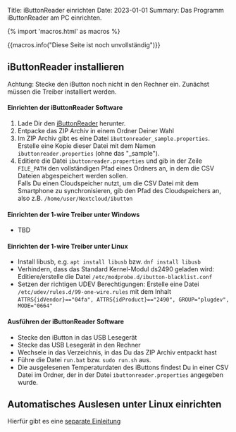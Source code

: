 Title: iButtonReader einrichten
Date: 2023-01-01
Summary: Das Programm iButtonReader am PC einrichten.

{% import 'macros.html' as macros %}

{{macros.info("Diese Seite ist noch unvollständig")}}

## iButtonReader installieren

Achtung: Stecke den iButton noch nicht in den Rechner ein. Zunächst müssen die Treiber installiert werden.

#### Einrichten der iButtonReader Software

1. Lade Dir den [iButtonReader]({static}/download/iButtonReader.zip) herunter.
1. Entpacke das ZIP Archiv in einem Ordner Deiner Wahl
1. Im ZIP Archiv gibt es eine Datei `ibuttonreader_sample.properties`. Erstelle eine Kopie dieser Datei mit dem Namen `ibuttonreader.properties` (ohne das "_sample").
1. Editiere die Datei `ibuttonreader.properties` und gib in der Zeile `FILE_PATH` den vollständigen Pfad eines Ordners an, in dem die CSV Dateien abgespeichert werden sollen.  
Falls Du einen Cloudspeicher nutzt, um die CSV Datei mit dem Smartphone zu synchronisieren, gib den Pfad des Cloudspeichers an, also z.B. `/home/user/Nextcloud/ibutton` 

#### Einrichten der 1-wire Treiber unter Windows

* TBD

#### Einrichten der 1-wire Treiber unter Linux

* Install libusb, e.g. `apt install libusb` bzw. `dnf install libusb` 
* Verhindern, dass das Standard Kernel-Modul ds2490 geladen wird: Editiere/erstelle die Datei `/etc/modprobe.d/ibutton-blacklist.conf`
* Setzen der richtigen UDEV Berechtigungen: Erstelle eine Datei `/etc/udev/rules.d/99-one-wire.rules` mit dem Inhalt `ATTRS{idVendor}=="04fa", ATTRS{idProduct}=="2490", GROUP="plugdev", MODE="0664"`

#### Ausführen der iButtonReader Software

* Stecke den iButton in das USB Lesegerät
* Stecke das USB Lesegerät in den Rechner
* Wechsele in das Verzeichnis, in das Du das ZIP Archiv entpackt hast
* Führe die Datei `run.bat` bzw. `sudo run.sh` aus.
* Die ausgelesenen Temperaturdaten des iButtons findest Du in einer CSV Datei im Ordner, der in der Datei `ibuttonreader.properties` angegeben wurde.


## Automatisches Auslesen unter Linux einrichten

Hierfür gibt es eine [separate Einleitung]({filename}automatisches_auslesen.md)


